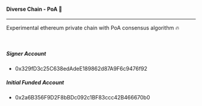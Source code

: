 #### Diverse Chain - PoA 🤯
---
Experimental ethereum private chain with PoA consensus algorithm 🔥

<br/>

##### Signer Account
 - 0x329fD3c25C638edAdeE189862d87A9F6c9476f92

##### Initial Funded Account
 - 0x2a6B356F9D2F8bBDc092c1BF83ccc42B466670b0
